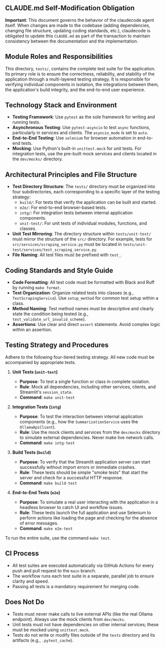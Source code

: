 ## CLAUDE.md Self-Modification Obligation

**Important**: This document governs the behavior of the claudecode agent itself. When changes are made to the codebase (adding dependencies, changing file structure, updating coding standards, etc.), claudecode is obligated to update this `CLAUDE.md` as part of the transaction to maintain consistency between the documentation and the implementation.

## Module Roles and Responsibilities

This directory, `tests/`, contains the complete test suite for the application. Its primary role is to ensure the correctness, reliability, and stability of the application through a multi-layered testing strategy. It is responsible for verifying individual components in isolation, the integrations between them, the application's build integrity, and the end-to-end user experience.

## Technology Stack and Environment

-   **Testing Framework**: Use `pytest` as the sole framework for writing and running tests.
-   **Asynchronous Testing**: Use `pytest-asyncio` to test `async` functions, particularly in services and clients. The `asyncio_mode` is set to `auto`.
-   **End-to-End Testing**: Use `selenium` for browser automation in end-to-end tests.
-   **Mocking**: Use Python's built-in `unittest.mock` for unit tests. For integration tests, use the pre-built mock services and clients located in the `dev/mocks/` directory.

## Architectural Principles and File Structure

-   **Test Directory Structure**: The `tests/` directory must be organized into four subdirectories, each corresponding to a specific layer of the testing strategy:
    -   `build/`: For tests that verify the application can be built and started.
    -   `e2e/`: For end-to-end browser-based tests.
    -   `intg/`: For integration tests between internal application components.
    -   `unit-test/`: For unit tests of individual modules, functions, and classes.
-   **Unit Test Mirroring**: The directory structure within `tests/unit-test/` must mirror the structure of the `src/` directory. For example, tests for `src/services/scraping_service.py` must be located in `tests/unit-test/services/test_scraping_service.py`.
-   **File Naming**: All test files must be prefixed with `test_`.

## Coding Standards and Style Guide

-   **Code Formatting**: All test code must be formatted with Black and Ruff by running `make format`.
-   **Test Organization**: Organize related tests into classes (e.g., `TestScrapingService`). Use `setup_method` for common test setup within a class.
-   **Method Naming**: Test method names must be descriptive and clearly state the condition being tested (e.g., `test_validate_url_invalid_scheme`).
-   **Assertions**: Use clear and direct `assert` statements. Avoid complex logic within an assertion.

## Testing Strategy and Procedures

Adhere to the following four-tiered testing strategy. All new code must be accompanied by appropriate tests.

1.  **Unit Tests (`unit-test`)**
    -   **Purpose**: To test a single function or class in complete isolation.
    -   **Rule**: Mock all dependencies, including other services, clients, and Streamlit's `session_state`.
    -   **Command**: `make unit-test`

2.  **Integration Tests (`intg`)**
    -   **Purpose**: To test the interaction between internal application components (e.g., how the `SummarizationService` uses the `OllamaApiClient`).
    -   **Rule**: Use the mock clients and services from the `dev/mocks` directory to simulate external dependencies. Never make live network calls.
    -   **Command**: `make intg-test`

3.  **Build Tests (`build`)**
    -   **Purpose**: To verify that the Streamlit application server can start successfully without import errors or immediate crashes.
    -   **Rule**: These tests should be simple "smoke tests" that start the server and check for a successful HTTP response.
    -   **Command**: `make build-test`

4.  **End-to-End Tests (`e2e`)**
    -   **Purpose**: To simulate a real user interacting with the application in a headless browser to catch UI and workflow issues.
    -   **Rule**: These tests launch the full application and use Selenium to perform actions like loading the page and checking for the absence of error messages.
    -   **Command**: `make e2e-test`

To run the entire suite, use the command `make test`.

## CI Process

-   All test suites are executed automatically via GitHub Actions for every push and pull request to the `main` branch.
-   The workflow runs each test suite in a separate, parallel job to ensure clarity and speed.
-   Passing all tests is a mandatory requirement for merging code.

## Does Not Do

-   Tests must never make calls to live external APIs (like the real Ollama endpoint). Always use the mock clients from `dev/mocks`.
-   Unit tests must not have dependencies on other internal services; these must be mocked using `unittest.mock`.
-   Tests do not write or modify files outside of the `tests` directory and its artifacts (e.g., `.pytest_cache`).